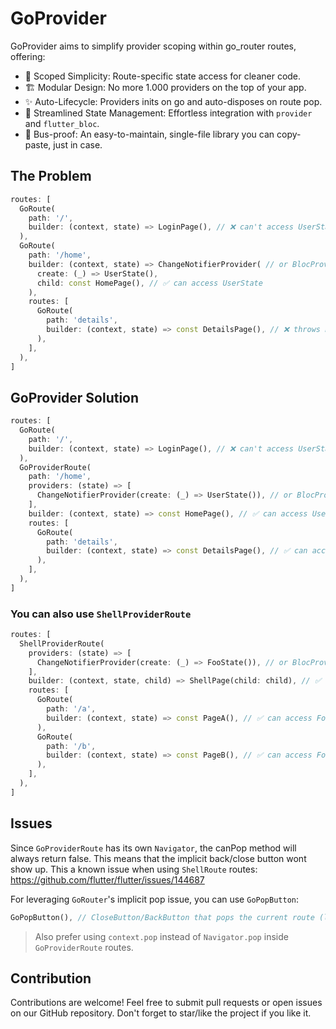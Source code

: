 # GoProvider

GoProvider aims to simplify provider scoping within go_router routes, offering:

- 🎯 Scoped Simplicity: Route-specific state access for cleaner code.
- 🏗️ Modular Design: No more 1.000 providers on the top of your app.
- ✨ Auto-Lifecycle: Providers inits on go and auto-disposes on route pop.
- 🚀 Streamlined State Management: Effortless integration with `provider` and `flutter_bloc`.
- 🚌 Bus-proof: An easy-to-maintain, single-file library you can copy-paste, just in case.

## The Problem

```dart
routes: [
  GoRoute(
    path: '/',
    builder: (context, state) => LoginPage(), // ❌ can't access UserState
  ),
  GoRoute(
    path: '/home',
    builder: (context, state) => ChangeNotifierProvider( // or BlocProvider
      create: (_) => UserState(),
      child: const HomePage(), // ✅ can access UserState
    ),
    routes: [
      GoRoute(
        path: 'details',
        builder: (context, state) => const DetailsPage(), // ❌ throws ProviderNotFoundException
      ),
    ],
  ),
]
```

## GoProvider Solution

```dart
routes: [
  GoRoute(
    path: '/',
    builder: (context, state) => LoginPage(), // ❌ can't access UserState
  ),
  GoProviderRoute(
    path: '/home',
    providers: (state) => [
      ChangeNotifierProvider(create: (_) => UserState()), // or BlocProvider
    ],
    builder: (context, state) => const HomePage(), // ✅ can access UserState
    routes: [
      GoRoute(
        path: 'details',
        builder: (context, state) => const DetailsPage(), // ✅ can access UserState too!
      ),
    ],
  ),
]
```

### You can also use `ShellProviderRoute`

```dart
routes: [
  ShellProviderRoute(
    providers: (state) => [
      ChangeNotifierProvider(create: (_) => FooState()), // or BlocProvider
    ],
    builder: (context, state, child) => ShellPage(child: child), // ✅ can access FooState
    routes: [
      GoRoute(
        path: '/a',
        builder: (context, state) => const PageA(), // ✅ can access FooState
      ),
      GoRoute(
        path: '/b',
        builder: (context, state) => const PageB(), // ✅ can access FooState
      ),
    ],
  ),
]
```

## Issues

Since `GoProviderRoute` has its own `Navigator`, the canPop method will always return false. This means that the implicit back/close button wont show up. This a known issue when using `ShellRoute` routes:
<https://github.com/flutter/flutter/issues/144687>

For leveraging `GoRouter`'s implicit pop issue, you can use `GoPopButton`:

```dart
GoPopButton(), // CloseButton/BackButton that pops the current route (like AppBar's leading)
```

> Also prefer using `context.pop` instead of `Navigator.pop` inside `GoProviderRoute` routes.

## Contribution

Contributions are welcome! Feel free to submit pull requests or open issues on our GitHub repository. Don't forget to star/like the project if you like it.

